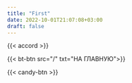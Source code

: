 ```yaml
---
title: "First"
date: 2022-10-01T21:07:08+03:00
draft: false
---
```



{{< accord >}}

{{< bt-btn src="/" txt="НА ГЛАВНУЮ">}}

{{< candy-btn >}}
